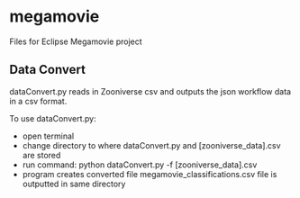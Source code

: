 # megamovie
Files for Eclipse Megamovie project

## Data Convert

dataConvert.py reads in Zooniverse csv and outputs the json workflow data in a csv format.

To use dataConvert.py:

- open terminal
- change directory to where dataConvert.py and [zooniverse_data].csv are stored
- run command: python dataConvert.py -f [zooniverse_data].csv
- program creates converted file megamovie_classifications.csv file is outputted in same directory

